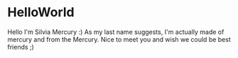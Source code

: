# HelloWorld

Hello I'm Silvia Mercury :)
As my last name suggests, I'm actually made of mercury and from the Mercury.
Nice to meet you and wish we could be best friends ;)
